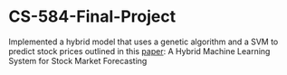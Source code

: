 # CS-584-Final-Project
Implemented a hybrid model that uses a genetic algorithm and a SVM to predict stock prices 
outlined in this <a href="http://waset.org/publications/8952/a-hybrid-machine-learning-system-for-stock-market-forecasting">paper</a>: A Hybrid Machine Learning System for Stock Market Forecasting
